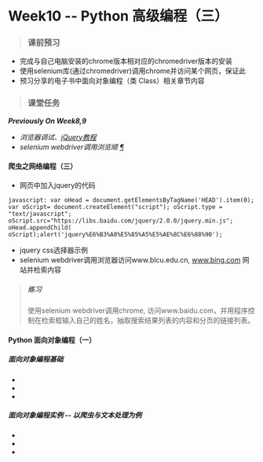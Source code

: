 # Week10 -- Python 高级编程（三） 

> ### 课前预习
* 完成与自己电脑安装的chrome版本相对应的chromedriver版本的安装
* 使用selenium库(通过chromedriver)调用chrome并访问某个网页，保证此
* 预习分享的电子书中面向对象编程（类 Class）相关章节内容

> ### 课堂任务
<b><i>Previously On Week8,9 </i></b>
 * <i>浏览器调试、[jQuery教程](https://www.runoob.com/jquery/jquery-tutorial.html)</i>
 * <i>selenium webdriver调用浏览顺 [&para;](https://www.jianshu.com/p/0e7fc1b6b5cc)</i>


#### 爬虫之网络编程（三）
* 网页中加入jquery的代码
```
javascript: var oHead = document.getElementsByTagName('HEAD').item(0); var oScript= document.createElement("script"); oScript.type = "text/javascript"; oScript.src="https://libs.baidu.com/jquery/2.0.0/jquery.min.js"; oHead.appendChild( oScript);alert('jquery%E6%B3%A8%E5%85%A5%E5%AE%8C%E6%88%90');
```
* jquery css选择器示例
* selenium webdriver调用浏览器访问www.blcu.edu.cn, www.bing.com 网站并检索内容


>##### 练习
> 使用selenium webdriver调用chrome, 访问www.baidu.com，并用程序控制在检索框输入自己的姓名，抽取搜索结果列表的内容和分页的链接列表。

#### Python 面向对象编程（一）
##### 面向对象编程基础 
* 
*
*
##### 面向对象编程实例 -- 以爬虫与文本处理为例
*
*
*
